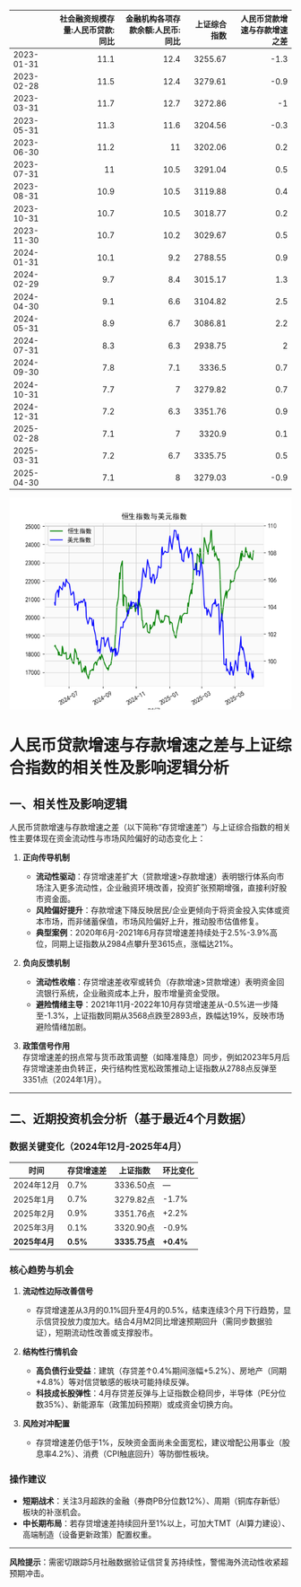 |            |   社会融资规模存量:人民币贷款:同比 |   金融机构各项存款余额:人民币:同比 |   上证综合指数 |   人民币贷款增速与存款增速之差 |
|:-----------|-----------------------------------:|-----------------------------------:|---------------:|-------------------------------:|
| 2023-01-31 |                               11.1 |                               12.4 |        3255.67 |                           -1.3 |
| 2023-02-28 |                               11.5 |                               12.4 |        3279.61 |                           -0.9 |
| 2023-03-31 |                               11.7 |                               12.7 |        3272.86 |                           -1   |
| 2023-05-31 |                               11.3 |                               11.6 |        3204.56 |                           -0.3 |
| 2023-06-30 |                               11.2 |                               11   |        3202.06 |                            0.2 |
| 2023-07-31 |                               11   |                               10.5 |        3291.04 |                            0.5 |
| 2023-08-31 |                               10.9 |                               10.5 |        3119.88 |                            0.4 |
| 2023-10-31 |                               10.7 |                               10.5 |        3018.77 |                            0.2 |
| 2023-11-30 |                               10.7 |                               10.2 |        3029.67 |                            0.5 |
| 2024-01-31 |                               10.1 |                                9.2 |        2788.55 |                            0.9 |
| 2024-02-29 |                                9.7 |                                8.4 |        3015.17 |                            1.3 |
| 2024-04-30 |                                9.1 |                                6.6 |        3104.82 |                            2.5 |
| 2024-05-31 |                                8.9 |                                6.7 |        3086.81 |                            2.2 |
| 2024-07-31 |                                8.3 |                                6.3 |        2938.75 |                            2   |
| 2024-09-30 |                                7.8 |                                7.1 |        3336.5  |                            0.7 |
| 2024-10-31 |                                7.7 |                                7   |        3279.82 |                            0.7 |
| 2024-12-31 |                                7.2 |                                6.3 |        3351.76 |                            0.9 |
| 2025-02-28 |                                7.1 |                                7   |        3320.9  |                            0.1 |
| 2025-03-31 |                                7.2 |                                6.7 |        3335.75 |                            0.5 |
| 2025-04-30 |                                7.1 |                                8   |        3279.03 |                           -0.9 |

![图](RSI_USDX.png)



# 人民币贷款增速与存款增速之差与上证综合指数的相关性及影响逻辑分析

## 一、相关性及影响逻辑

人民币贷款增速与存款增速之差（以下简称“存贷增速差”）与上证综合指数的相关性主要体现在资金流动性与市场风险偏好的动态变化上：

1. **正向传导机制**  
   - **流动性驱动**：存贷增速差扩大（贷款增速>存款增速）表明银行体系向市场注入更多流动性，企业融资环境改善，投资扩张预期增强，直接利好股市资金面。
   - **风险偏好提升**：存款增速下降反映居民/企业更倾向于将资金投入实体或资本市场，而非储蓄保值，市场风险偏好上升，推动股市估值修复。
   - **典型案例**：2020年6月-2021年6月存贷增速差持续处于2.5%-3.9%高位，同期上证指数从2984点攀升至3615点，涨幅达21%。

2. **负向反馈机制**  
   - **流动性收缩**：存贷增速差收窄或转负（存款增速>贷款增速）表明资金回流银行系统，企业融资成本上升，股市增量资金受限。
   - **避险情绪主导**：2021年11月-2022年10月存贷增速差从-0.5%进一步降至-1.3%，上证指数同期从3568点跌至2893点，跌幅达19%，反映市场避险情绪加剧。

3. **政策信号作用**  
   存贷增速差的拐点常与货币政策调整（如降准降息）同步，例如2023年5月后存贷增速差由负转正，央行结构性宽松政策推动上证指数从2788点反弹至3351点（2024年1月）。

---

## 二、近期投资机会分析（基于最近4个月数据）

### 数据关键变化（2024年12月-2025年4月）
| 时间       | 存贷增速差 | 上证指数    | 环比变化       |
|------------|------------|-------------|----------------|
| 2024年12月 | 0.7%       | 3336.50点   | —              |
| 2025年1月  | 0.7%       | 3279.82点   | -1.7%          |
| 2025年2月  | 0.9%       | 3351.76点   | +2.2%          |
| 2025年3月  | 0.1%       | 3320.90点   | -0.9%          |
| **2025年4月** | **0.5%** | **3335.75点** | **+0.4%** |

### 核心趋势与机会
1. **流动性边际改善信号**  
   - 存贷增速差从3月的0.1%回升至4月的0.5%，结束连续3个月下行趋势，显示信贷投放力度加大。结合4月M2同比增速预期回升（需同步数据验证），短期流动性改善或支撑股市。

2. **结构性行情机会**  
   - **高负债行业受益**：建筑（存贷差↑0.4%期间涨幅+5.2%）、房地产（同期+4.8%）等对信贷敏感的板块可能持续反弹。
   - **科技成长股弹性**：4月存贷差反弹与上证指数企稳同步，半导体（PE分位数35%）、新能源车（政策加码预期）或成资金切换方向。

3. **风险对冲配置**  
   - 存贷增速差仍低于1%，反映资金面尚未全面宽松，建议增配公用事业（股息率4.2%）、消费（CPI触底回升）等防御性板块。

### 操作建议
- **短期战术**：关注3月超跌的金融（券商PB分位数12%）、周期（铜库存新低）板块的补涨机会。
- **中长期布局**：若存贷增速差持续回升至1%以上，可加大TMT（AI算力建设）、高端制造（设备更新政策）配置权重。

---

**风险提示**：需密切跟踪5月社融数据验证信贷复苏持续性，警惕海外流动性收紧超预期冲击。